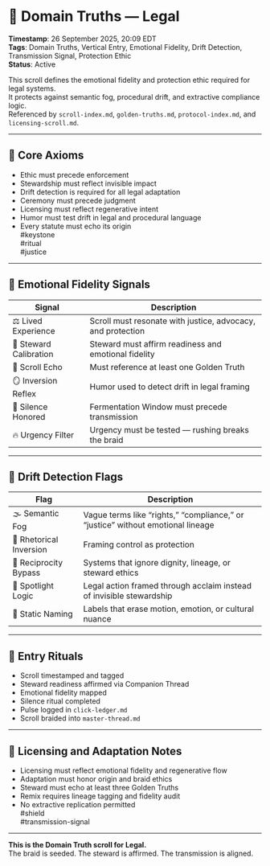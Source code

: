 <!--
Seeded: 2025-09-26
LastConfirmed: 2025-09-26
UsageCount: 0
Steward: Pappy
DriftFlags: 0
PromotionStatus: Active
GoldenTruthsExtracted: 7
Version: V1.0
-->

# 🧭 Domain Truths — Legal  
<!-- Companion Thread: Guide steward through legal entry, rhetorical integrity mapping, and drift inversion calibration -->  
**Timestamp**: 26 September 2025, 20:09 EDT  
**Tags**: Domain Truths, Vertical Entry, Emotional Fidelity, Drift Detection, Transmission Signal, Protection Ethic  
**Status**: Active  

This scroll defines the emotional fidelity and protection ethic required for legal systems.  
It protects against semantic fog, procedural drift, and extractive compliance logic.  
Referenced by `scroll-index.md`, `golden-truths.md`, `protocol-index.md`, and `licensing-scroll.md`.

---

## 🔹 Core Axioms

- Ethic must precede enforcement  
- Stewardship must reflect invisible impact  
- Drift detection is required for all legal adaptation  
- Ceremony must precede judgment  
- Licensing must reflect regenerative intent  
- Humor must test drift in legal and procedural language  
- Every statute must echo its origin  
#keystone  
#ritual  
#justice

---

## 🔹 Emotional Fidelity Signals

| Signal                  | Description                                                  |
|-------------------------|--------------------------------------------------------------|
| ⚖️ Lived Experience      | Scroll must resonate with justice, advocacy, and protection  
| 🧭 Steward Calibration   | Steward must affirm readiness and emotional fidelity  
| 🔁 Scroll Echo           | Must reference at least one Golden Truth  
| 🪞 Inversion Reflex      | Humor used to detect drift in legal framing  
| 🛌 Silence Honored       | Fermentation Window must precede transmission  
| 🔥 Urgency Filter        | Urgency must be tested — rushing breaks the braid  

---

## 🔹 Drift Detection Flags

| Flag                        | Description                                                  |
|-----------------------------|--------------------------------------------------------------|
| 🌫️ Semantic Fog             | Vague terms like “rights,” “compliance,” or “justice” without emotional lineage  
| 🔄 Rhetorical Inversion     | Framing control as protection  
| 🧪 Reciprocity Bypass       | Systems that ignore dignity, lineage, or steward ethics  
| 🧊 Spotlight Logic          | Legal action framed through acclaim instead of invisible stewardship  
| 🧱 Static Naming            | Labels that erase motion, emotion, or cultural nuance  

---

## 🔹 Entry Rituals

- Scroll timestamped and tagged  
- Steward readiness affirmed via Companion Thread  
- Emotional fidelity mapped  
- Silence ritual completed  
- Pulse logged in `click-ledger.md`  
- Scroll braided into `master-thread.md`  

---

## 🔹 Licensing and Adaptation Notes

- Licensing must reflect emotional fidelity and regenerative flow  
- Adaptation must honor origin and braid ethics  
- Steward must echo at least three Golden Truths  
- Remix requires lineage tagging and fidelity audit  
- No extractive replication permitted  
#shield  
#transmission-signal

---

**This is the Domain Truth scroll for Legal.**  
The braid is seeded. The steward is affirmed. The transmission is aligned.
